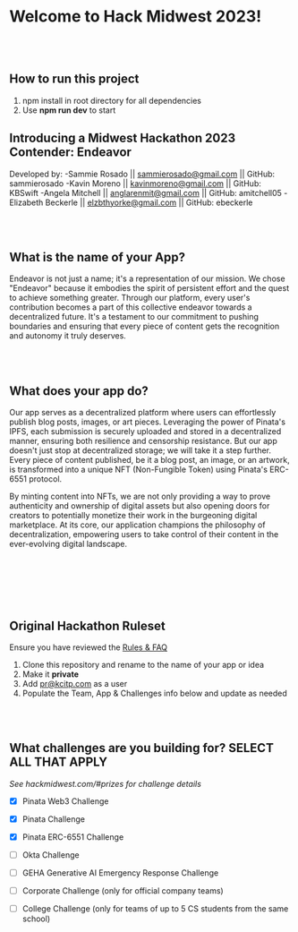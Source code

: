 # Welcome to Hack Midwest 2023!
<br /><br />

## How to run this project
1. npm install in root directory for all dependencies
2. Use <strong>npm run dev</strong> to start

## Introducing a Midwest Hackathon 2023 Contender: Endeavor
Developed by:
-Sammie Rosado || sammierosado@gmail.com || GitHub: sammierosado
-Kavin Moreno || kavinmoreno@gmail.com || GitHub: KBSwift
-Angela Mitchell || anglarenmit@gmail.com || GitHub: amitchell05
-Elizabeth Beckerle || elzbthyorke@gmail.com || GitHub: ebeckerle


<br /><br />

## What is the name of your App?
Endeavor is not just a name; it's a representation of our mission. We chose "Endeavor" because it embodies the spirit of persistent effort and the quest to achieve something greater. Through our platform, every user's contribution becomes a part of this collective endeavor towards a decentralized future. It's a testament to our commitment to pushing boundaries and ensuring that every piece of content gets the recognition and autonomy it truly deserves.

<br /><br />
## What does your app do?
Our app serves as a decentralized platform where users can effortlessly publish blog posts, images, or art pieces. Leveraging the power of Pinata's IPFS, each submission is securely uploaded and stored in a decentralized manner, ensuring both resilience and censorship resistance. But our app doesn't just stop at decentralized storage; we will take it a step further. Every piece of content published, be it a blog post, an image, or an artwork, is transformed into a unique NFT (Non-Fungible Token) using Pinata's ERC-6551 protocol.

By minting content into NFTs, we are not only providing a way to prove authenticity and ownership of digital assets but also opening doors for creators to potentially monetize their work in the burgeoning digital marketplace. At its core, our application champions the philosophy of decentralization, empowering users to take control of their content in the ever-evolving digital landscape.

<br /><br />

<br /><br />

## Original Hackathon Ruleset
Ensure you have reviewed the [Rules & FAQ](https://hackmidwest.com/#faq)
1. Clone this repository and rename to the name of your app or idea
2. Make it **private**
3. Add pr@kcitp.com as a user
4. Populate the Team, App & Challenges info below and update as needed

<br /><br />

## What challenges are you building for? SELECT ALL THAT APPLY
*See hackmidwest.com/#prizes for challenge details*
- [x]  Pinata Web3 Challenge
- [x]  Pinata Challenge
- [x]  Pinata ERC-6551 Challenge
- [ ]  Okta Challenge
- [ ]  GEHA Generative AI Emergency Response Challenge
- [ ]  Corporate Challenge (only for official company teams)
- [ ]  College Challenge (only for teams of up to 5 CS students from the same school)

